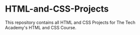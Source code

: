 # HTML-and-CSS-Projects

This repository contains all HTML and CSS Projects for The Tech Academy's HTML and CSS Course.